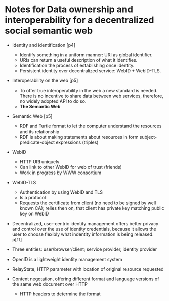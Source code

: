 # Notes for Data ownership and interoperability for a decentralized social semantic web

* Identity and identification [p4]
  * Identify something in a uniform manner: URI as global identifier.
  * URIs can return a useful description of what it identifies.
  * Identification the process of establishing once identity.
  * Persistent identity over decentralized service: WebID + WebID-TLS.
* Interoperability on the web [p5]
  * To offer true interoperability in the web a new standard is needed. There is no incentive to share data between web services, therefore, no widely adopted API to do so.
  * **The Semantic Web**
* Semantic Web [p5]
  * RDF and Turtle format to let the computer understand the resources and its relationship
  * RDF is about making statements about resources in form subject-predicate-object expressions (triples)
* WebID
  * HTTP URI uniquely
  * Can link to other WebID for web of trust (friends)
  * Work in progress by WWW consortium
* WebID-TLS
  * Authentication by using WebID and TLS
  * Is a protocol
  * Requests the certificate from client (no need to be signed by well known CA); relies then on, that client has private key matching public key on WebID

* Decentralized, user-centric identity management offers better privacy and control over the use of identity credentials, because it allows the user to choose flexibly what indentity information is being released. p[11]

* Three entities: user/browser/client; service provider, identity provider
* OpenID is a lightweight identity management system
* RelayState, HTTP parameter with location of original resource requested
* Content negotation, offering different format and language versions of the same web document over HTTP
  * HTTP headers to determine the format

